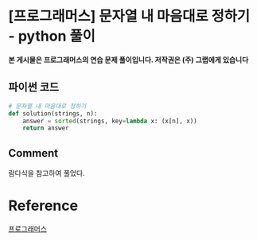 # [프로그래머스] 문자열 내 마음대로 정하기 - python 풀이

**본 게시물은 프로그래머스의 연습 문제 풀이입니다. 저작권은 (주) 그랩에게 있습니다**

## 파이썬 코드

```python
# 문자열 내 마음대로 정하기
def solution(strings, n):
    answer = sorted(strings, key=lambda x: (x[n], x))
    return answer
```



## Comment

람다식을 참고하여 풀었다.

# Reference

[프로그래머스](https://programmers.co.kr)

